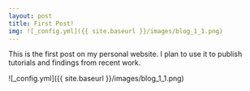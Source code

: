 ```yaml
---
layout: post
title: First Post!
img: ![_config.yml]({{ site.baseurl }}/images/blog_1_1.png)
---
```


This is the first post on my personal website. I plan to use it to publish tutorials and findings from recent work.

![_config.yml]({{ site.baseurl }}/images/blog_1_1.png)
